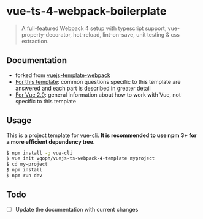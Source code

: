 # vue-ts-4-webpack-boilerplate

> A full-featured Webpack 4 setup with typescript support, vue-property-decorator, hot-reload, lint-on-save, unit testing & css extraction.

## Documentation

- forked from [vuejs-template-webpack](http://vuejs-templates.github.io/webpack)
- [For this template](): common questions specific to this template are answered and each part is described in greater detail
- [For Vue 2.0](http://vuejs.org/guide/): general information about how to work with Vue, not specific to this template

## Usage

This is a project template for [vue-cli](https://github.com/vuejs/vue-cli). **It is recommended to use npm 3+ for a more efficient dependency tree.**

``` bash
$ npm install -g vue-cli
$ vue init vqoph/vuejs-ts-webpack-4-template myproject
$ cd my-project
$ npm install
$ npm run dev
```

## Todo 
- [ ] Update the documentation with current changes
